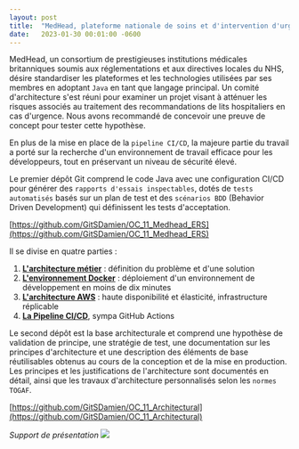 ```yaml
---
layout: post
title:  "MedHead, plateforme nationale de soins et d'intervention d'urgence"
date:   2023-01-30 00:01:00 -0600
---
```


MedHead, un consortium de prestigieuses institutions médicales britanniques soumis aux réglementations et aux directives locales du NHS, désire standardiser les plateformes et les technologies utilisées par ses membres en adoptant `Java` en tant que langage principal. Un comité d'architecture s'est réuni pour examiner un projet visant à atténuer les risques associés au traitement des recommandations de lits hospitaliers en cas d'urgence. Nous avons recommandé de concevoir une preuve de concept pour tester cette hypothèse.

En plus de la mise en place de la `pipeline CI/CD`, la majeure partie du travail a porté sur la recherche d'un environnement de travail efficace pour les développeurs, tout en préservant un niveau de sécurité élevé.

Le premier dépôt Git comprend le code Java avec une configuration CI/CD pour générer des `rapports d'essais inspectables`, dotés de `tests automatisés` basés sur un plan de test et des `scénarios BDD` (Behavior Driven Development) qui définissent les tests d'acceptation.

[https://github.com/GitSDamien/OC_11_Medhead_ERS](https://github.com/GitSDamien/OC_11_Medhead_ERS)

Il se divise en quatre parties :

1. [**L'architecture métier**](https://github.com/GitSDamien/OC_11_Medhead_ERS/blob/0661b9eeaeb6d4e45e6859946bf48890a396f9a8/docs/Architecture_metier.md) : définition du problème et d'une solution
2. [**L'environnement Docker**](https://github.com/GitSDamien/OC_11_Medhead_ERS/blob/0661b9eeaeb6d4e45e6859946bf48890a396f9a8/docs/Docker_Environnement.md) : déploiement d'un environnement de développement en moins de dix minutes
3. [**L'architecture AWS**](https://github.com/GitSDamien/OC_11_Medhead_ERS/blob/0661b9eeaeb6d4e45e6859946bf48890a396f9a8/docs/AWS_Architecture.md) : haute disponibilité et élasticité, infrastructure réplicable
4. [**La Pipeline CI/CD**](https://github.com/GitSDamien/OC_11_Medhead_ERS/blob/0661b9eeaeb6d4e45e6859946bf48890a396f9a8/docs/GitHubActions_pipeline.md), sympa GitHub Actions

Le second dépôt est la base architecturale et comprend une hypothèse de validation de principe, une stratégie de test, une documentation sur les principes d'architecture et une description des éléments de base réutilisables obtenus au cours de la conception et de la mise en production. Les principes et les justifications de l'architecture sont documentés en détail, ainsi que les travaux d'architecture personnalisés selon les `normes TOGAF`.

[https://github.com/GitSDamien/OC_11_Architectural](https://github.com/GitSDamien/OC_11_Architectural)


*Support de présentation*
![](/2023/01/30/ERS.gif)

